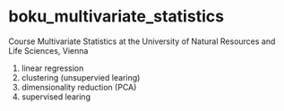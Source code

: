 # boku_multivariate_statistics

Course Multivariate Statistics at the University of Natural Resources and Life Sciences, Vienna

1. linear regression
2. clustering (unsupervied learing)
3. dimensionality reduction (PCA)
4. supervised learing
